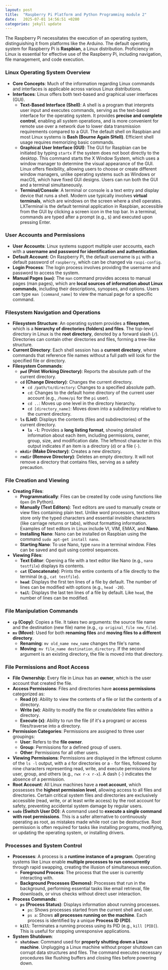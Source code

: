 ```yaml
---
layout: post
title:  "Raspberry Pi Platform and Python Programming module 2"
date:   2025-07-01 14:56:51 +0200
categories: jekyll update
---
```



The Raspberry Pi necessitates the execution of an operating system, distinguishing it from platforms like the Arduino. The default operating system for Raspberry Pi is **Raspbian**, a Linux distribution. Proficiency in Linux is essential for effective use of the Raspberry Pi, including navigation, file management, and code execution.

### Linux Operating System Overview

*   **Core Concepts**: Much of the information regarding Linux commands and interfaces is applicable across various Linux distributions.
*   **Interfaces**: Linux offers both text-based and graphical user interfaces (GUI).
    *   **Text-Based Interface (Shell)**: A shell is a program that interprets user input and executes commands, serving as the text-based interface for the operating system. It provides **precise and complete control**, enabling all system operations, and is more convenient for remote use over a network due to lower data transmission requirements compared to a GUI. The default shell on Raspbian and most Linux systems is **Bash (Bourne Again SHell)**. Efficient shell usage requires memorizing basic commands.
    *   **Graphical User Interface (GUI)**: The GUI for Raspbian can be initiated by typing `startx` if the system does not boot directly to the desktop. This command starts the X Window System, which uses a window manager to determine the visual appearance of the GUI. Linux offers flexibility, allowing users to choose or create different window managers, unlike operating systems such as Windows or macOS, which have fixed GUI designs. Users can run both the GUI and a terminal simultaneously.
    *   **Terminal/Console**: A terminal or console is a text entry and display device that runs a shell. Modern use typically involves **virtual terminals**, which are windows on the screen where a shell operates. LXTerminal is the default terminal application in Raspbian, accessible from the GUI by clicking a screen icon in the top bar. In a terminal, commands are typed after a prompt (e.g., `$`) and executed upon pressing Enter.

### User Accounts and Permissions

*   **User Accounts**: Linux systems support multiple user accounts, each with a **username and password for identification and authentication**.
*   **Default Account**: On Raspberry Pi, the default username is `pi` with a default password of `raspberry`, which can be changed via `raspi-config`.
*   **Login Process**: The login process involves providing the username and password to access the system.
*   **Manual Pages (`man`)**: The `man` command provides access to manual pages (man pages), which are **local sources of information about Linux commands**, including their descriptions, synopses, and options. Users can type `man [command_name]` to view the manual page for a specific command.

### Filesystem Navigation and Operations

*   **Filesystem Structure**: An operating system provides a **filesystem**, which is a **hierarchy of directories (folders) and files**. The top-level directory in Linux is the **root directory**, denoted by a forward slash (`/`). Directories can contain other directories and files, forming a tree-like structure.
*   **Current Directory**: Each shell session has a **current directory**, where commands that reference file names without a full path will look for the specified file or directory.
*   **Filesystem Commands**:
    *   **`pwd` (Print Working Directory)**: Reports the absolute path of the current directory.
    *   **`cd` (Change Directory)**: Changes the current directory.
        *   `cd /path/to/directory`: Changes to a specified absolute path.
        *   `cd`: Changes to the default home directory of the current user account (e.g., `/home/pi` for the `pi` user).
        *   `cd ..`: Moves up one level in the directory hierarchy.
        *   `cd [directory_name]`: Moves down into a subdirectory relative to the current directory.
    *   **`ls` (List)**: Displays the contents (files and subdirectories) of the current directory.
        *   **`ls -l`**: Provides a **long listing format**, showing detailed information about each item, including permissions, owner, group, size, and modification date. The leftmost character in this output indicates if an item is a directory (`d`) or a file (`-`).
    *   **`mkdir` (Make Directory)**: Creates a new directory.
    *   **`rmdir` (Remove Directory)**: Deletes an empty directory. It will not remove a directory that contains files, serving as a safety precaution.

### File Creation and Viewing

*   **Creating Files**:
    *   **Programmatically**: Files can be created by code using functions like `Open` (in Python).
    *   **Manually (Text Editors)**: Text editors are used to manually create or view files containing plain text. Unlike word processors, text editors store only the typed characters and essential invisible characters (like carriage returns or tabs), without formatting information. Examples of text editors in Linux include VI, VIM, EMAX, and **Nano**.
    *   **Installing Nano**: Nano can be installed on Raspbian using the command `sudo apt-get install nano`.
    *   **Starting Nano**: To use Nano, type `nano` in a terminal window. Files can be saved and quit using control sequences.
*   **Viewing Files**:
    *   **Text Editor**: Opening a file with a text editor like Nano (e.g., `nano testfile`) displays its contents.
    *   **`cat` (Concatenate)**: Prints the entire contents of a file directly to the terminal (e.g., `cat testfile`).
    *   **`head`**: Displays the first ten lines of a file by default. The number of lines can be modified with options (e.g., `head -20`).
    *   **`tail`**: Displays the last ten lines of a file by default. Like `head`, the number of lines can be modified.

### File Manipulation Commands

*   **`cp` (Copy)**: Copies a file. It takes two arguments: the source file name and the destination (new file) name (e.g., `cp original_file new_file`).
*   **`mv` (Move)**: Used for both **renaming files** and **moving files to a different directory**.
    *   **Renaming**: `mv old_name new_name` changes the file's name.
    *   **Moving**: `mv file_name destination_directory`. If the second argument is an existing directory, the file is moved into that directory.

### File Permissions and Root Access

*   **File Ownership**: Every file in Linux has an **owner**, which is the user account that created the file.
*   **Access Permissions**: Files and directories have **access permissions** categorized as:
    *   **Read (r)**: Ability to view the contents of a file or list the contents of a directory.
    *   **Write (w)**: Ability to modify the file or create/delete files within a directory.
    *   **Execute (x)**: Ability to run the file (if it's a program) or access files/traverse into a directory.
*   **Permission Categories**: Permissions are assigned to three user groupings:
    *   **User**: Refers to the **file owner**.
    *   **Group**: Permissions for a defined group of users.
    *   **Other**: Permissions for all other users.
*   **Viewing Permissions**: Permissions are displayed in the leftmost column of the `ls -l` output, with a `d` for directories or a `-` for files, followed by nine characters representing read, write, and execute permissions for user, group, and others (e.g., `rwx r-x r-x`). A dash (`-`) indicates the absence of a permission.
*   **Root Account**: All Linux machines have a **root account**, which possesses the **highest permission level**, allowing access to all files and directories. Certain critical system files and directories are exclusively accessible (read, write, or at least write access) by the root account for safety, preventing accidental system damage by regular users.
*   **`sudo` (Switch User DO)**: A command used to **execute a single command with root permissions**. This is a safer alternative to continuously operating as root, as mistakes made while root can be destructive. Root permission is often required for tasks like installing programs, modifying, or updating the operating system, or installing drivers.

### Processes and System Control

*   **Processes**: A process is a **runtime instance of a program**. Operating systems like Linux enable **multiple processes to run concurrently** through rapid swapping, creating the illusion of simultaneous execution.
    *   **Foreground Process**: The process that the user is currently interacting with.
    *   **Background Processes (Demons)**: Processes that run in the background, performing essential tasks like email retrieval, file downloads, or virus checks without direct user interaction.
*   **Process Commands**:
    *   **`ps` (Process Status)**: Displays information about running processes.
        *   `ps`: Shows processes started from the current shell and user.
        *   `ps a`: Shows **all processes running on the machine**. Each process is identified by a unique **Process ID (PID)**.
    *   **`kill`**: Terminates a running process using its PID (e.g., `kill [PID]`). This is useful for stopping unresponsive applications.
*   **System Shutdown**:
    *   **`shutdown`**: Command used for **properly shutting down a Linux machine**. Unplugging a Linux machine without proper shutdown can corrupt data structures and files. The command executes necessary procedures like flushing buffers and closing files before powering down.
